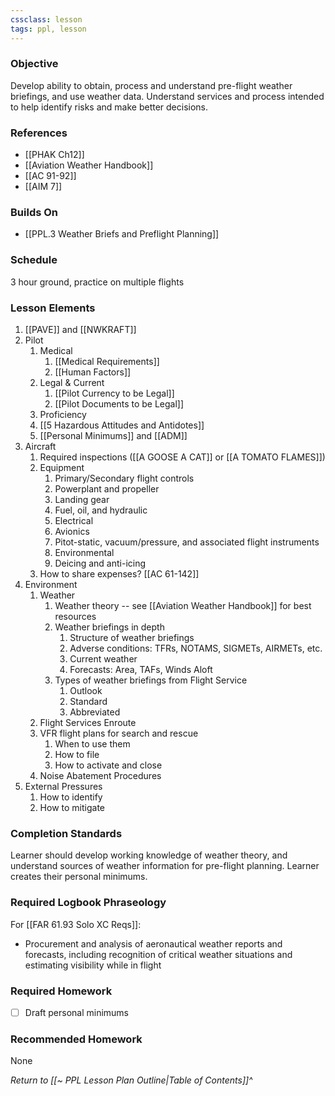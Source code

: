 ```yaml
---
cssclass: lesson
tags: ppl, lesson
---
```

### Objective
Develop ability to obtain, process and understand pre-flight weather briefings, and use weather data. Understand services and process intended to help identify risks and make better decisions. 

### References
- [[PHAK Ch12]]
- [[Aviation Weather Handbook]]
- [[AC 91-92]]
- [[AIM 7]]

### Builds On
- [[PPL.3 Weather Briefs and Preflight Planning]]

### Schedule
3 hour ground, practice on multiple flights

### Lesson Elements
1. [[PAVE]] and [[NWKRAFT]]
2. Pilot
	1. Medical
		1. [[Medical Requirements]]
		2. [[Human Factors]]
	3. Legal & Current
		1. [[Pilot Currency to be Legal]]
		2. [[Pilot Documents to be Legal]]
	4. Proficiency
	5. [[5 Hazardous Attitudes and Antidotes]]
	6. [[Personal Minimums]] and [[ADM]]
3. Aircraft
	1. Required inspections ([[A GOOSE A CAT]] or [[A TOMATO FLAMES]])
	2. Equipment
		1. Primary/Secondary flight controls
		2. Powerplant and propeller
		3. Landing gear
		4. Fuel, oil, and hydraulic
		5. Electrical
		6. Avionics
		7. Pitot-static, vacuum/pressure, and associated flight instruments
		8. Environmental
		9. Deicing and anti-icing
	3. How to share expenses? [[AC 61-142]]
4. Environment
	1. Weather
		1. Weather theory -- see [[Aviation Weather Handbook]] for best resources
		2. Weather briefings in depth
			1. Structure of weather briefings
			2. Adverse conditions: TFRs, NOTAMS, SIGMETs, AIRMETs, etc.
			3. Current weather
			4. Forecasts: Area, TAFs, Winds Aloft
		3. Types of weather briefings from Flight Service
			1. Outlook
			2. Standard
			3. Abbreviated
	2. Flight Services Enroute
	3. VFR flight plans for search and rescue
		1. When to use them
		2. How to file
		3. How to activate and close
	4. Noise Abatement Procedures
5. External Pressures
	1. How to identify
	2. How to mitigate

### Completion Standards
Learner should develop working knowledge of weather theory, and understand sources of weather information for pre-flight planning. Learner creates their personal minimums.

### Required Logbook Phraseology
For [[FAR 61.93 Solo XC Reqs]]:
- Procurement and analysis of aeronautical weather reports and forecasts, including recognition of critical weather situations and estimating visibility while in flight

### Required Homework
- [ ] Draft personal minimums

### Recommended Homework
None

*Return to [[~ PPL Lesson Plan Outline|Table of Contents]]^*
